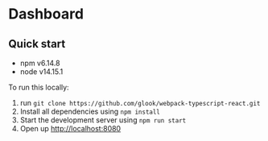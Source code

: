 # Dashboard

## Quick start

- npm v6.14.8
- node v14.15.1

To run this locally:

1. run `git clone https://github.com/glook/webpack-typescript-react.git`
2. Install all dependencies using `npm install`
3. Start the development server using `npm run start`
4. Open up [http://localhost:8080](http://localhost:8080)
